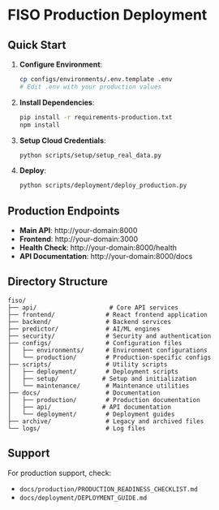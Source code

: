 # FISO Production Deployment

## Quick Start

1. **Configure Environment**:
   ```bash
   cp configs/environments/.env.template .env
   # Edit .env with your production values
   ```

2. **Install Dependencies**:
   ```bash
   pip install -r requirements-production.txt
   npm install
   ```

3. **Setup Cloud Credentials**:
   ```bash
   python scripts/setup/setup_real_data.py
   ```

4. **Deploy**:
   ```bash
   python scripts/deployment/deploy_production.py
   ```

## Production Endpoints

- **Main API**: http://your-domain:8000
- **Frontend**: http://your-domain:3000
- **Health Check**: http://your-domain:8000/health
- **API Documentation**: http://your-domain:8000/docs

## Directory Structure

```
fiso/
├── api/                    # Core API services
├── frontend/              # React frontend application
├── backend/               # Backend services
├── predictor/             # AI/ML engines
├── security/              # Security and authentication
├── configs/               # Configuration files
│   ├── environments/      # Environment configurations
│   └── production/        # Production-specific configs
├── scripts/               # Utility scripts
│   ├── deployment/        # Deployment scripts
│   ├── setup/            # Setup and initialization
│   └── maintenance/       # Maintenance utilities
├── docs/                  # Documentation
│   ├── production/        # Production documentation
│   ├── api/              # API documentation
│   └── deployment/        # Deployment guides
├── archive/               # Legacy and archived files
└── logs/                  # Log files
```

## Support

For production support, check:
- `docs/production/PRODUCTION_READINESS_CHECKLIST.md`
- `docs/deployment/DEPLOYMENT_GUIDE.md`
